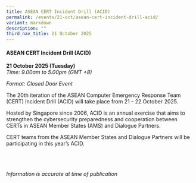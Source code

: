 ```yaml
---
title: ASEAN CERT Incident Drill (ACID)
permalink: /events/21-oct/asean-cert-incident-drill-acid/
variant: markdown
description: ""
third_nav_title: 21 October 2025
---
```

#### **ASEAN CERT Incident Drill (ACID)**

**21 October 2025 (Tuesday)**  
*Time: 9.00am to 5.00pm (GMT +8)*

*Format: Closed Door Event*

The 20th iteration of the ASEAN Computer Emergency Response Team (CERT) Incident Drill (ACID) will take place from 21 - 22 October 2025.

Hosted by Singapore since 2006, ACID is an annual exercise that aims to strengthen the cybersecurity preparedness and cooperation between CERTs in ASEAN Member States (AMS) and Dialogue Partners.

CERT teams from the ASEAN Member States and Dialogue Partners will be participating in this year’s ACID.

<br><br><br>
*Information is accurate at time of publication*